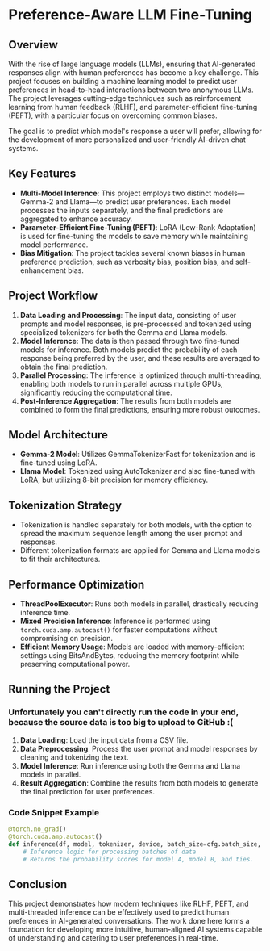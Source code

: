 
# Preference-Aware LLM Fine-Tuning

## Overview

With the rise of large language models (LLMs), ensuring that AI-generated responses align with human preferences has become a key challenge. This project focuses on building a machine learning model to predict user preferences in head-to-head interactions between two anonymous LLMs. The project leverages cutting-edge techniques such as reinforcement learning from human feedback (RLHF), and parameter-efficient fine-tuning (PEFT), with a particular focus on overcoming common biases.

The goal is to predict which model's response a user will prefer, allowing for the development of more personalized and user-friendly AI-driven chat systems.

## Key Features

- **Multi-Model Inference**: This project employs two distinct models—Gemma-2 and Llama—to predict user preferences. Each model processes the inputs separately, and the final predictions are aggregated to enhance accuracy.
- **Parameter-Efficient Fine-Tuning (PEFT)**: LoRA (Low-Rank Adaptation) is used for fine-tuning the models to save memory while maintaining model performance.
- **Bias Mitigation**: The project tackles several known biases in human preference prediction, such as verbosity bias, position bias, and self-enhancement bias.

## Project Workflow

1. **Data Loading and Processing**: The input data, consisting of user prompts and model responses, is pre-processed and tokenized using specialized tokenizers for both the Gemma and Llama models.
2. **Model Inference**: The data is then passed through two fine-tuned models for inference. Both models predict the probability of each response being preferred by the user, and these results are averaged to obtain the final prediction.
3. **Parallel Processing**: The inference is optimized through multi-threading, enabling both models to run in parallel across multiple GPUs, significantly reducing the computational time.
4. **Post-Inference Aggregation**: The results from both models are combined to form the final predictions, ensuring more robust outcomes.

## Model Architecture

- **Gemma-2 Model**: Utilizes GemmaTokenizerFast for tokenization and is fine-tuned using LoRA.
- **Llama Model**: Tokenized using AutoTokenizer and also fine-tuned with LoRA, but utilizing 8-bit precision for memory efficiency.

## Tokenization Strategy

- Tokenization is handled separately for both models, with the option to spread the maximum sequence length among the user prompt and responses.
- Different tokenization formats are applied for Gemma and Llama models to fit their architectures.

## Performance Optimization

- **ThreadPoolExecutor**: Runs both models in parallel, drastically reducing inference time.
- **Mixed Precision Inference**: Inference is performed using `torch.cuda.amp.autocast()` for faster computations without compromising on precision.
- **Efficient Memory Usage**: Models are loaded with memory-efficient settings using BitsAndBytes, reducing the memory footprint while preserving computational power.

## Running the Project

### Unfortunately you can't directly run the code in your end, because the source data is too big to upload to GitHub :(

1. **Data Loading**: Load the input data from a CSV file.
2. **Data Preprocessing**: Process the user prompt and model responses by cleaning and tokenizing the text.
3. **Model Inference**: Run inference using both the Gemma and Llama models in parallel.
4. **Result Aggregation**: Combine the results from both models to generate the final prediction for user preferences.

### Code Snippet Example

```python
@torch.no_grad()
@torch.cuda.amp.autocast()
def inference(df, model, tokenizer, device, batch_size=cfg.batch_size, max_length=cfg.max_length):
    # Inference logic for processing batches of data
    # Returns the probability scores for model A, model B, and ties.
```


## Conclusion

This project demonstrates how modern techniques like RLHF, PEFT, and multi-threaded inference can be effectively used to predict human preferences in AI-generated conversations. The work done here forms a foundation for developing more intuitive, human-aligned AI systems capable of understanding and catering to user preferences in real-time.

